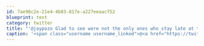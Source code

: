 ```yaml
---
id: 7ae98c2e-21e4-4b83-817e-a227eeaacf52
blueprint: text
category: twitter
title: "'@jaypozo Glad to see were not the only ones who stay late at the office!"
caption: '<span class="username username_linked">@<a href="https://twitter.com/jaypozo" title="Jay Pozo">jaypozo</a></span> Glad to see were not the only ones who stay late at the office!'
---
```

